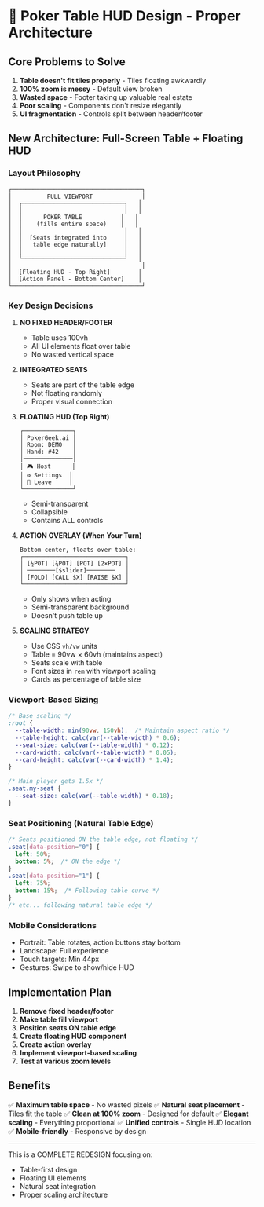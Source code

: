 # 🎯 Poker Table HUD Design - Proper Architecture

## Core Problems to Solve

1. **Table doesn't fit tiles properly** - Tiles floating awkwardly
2. **100% zoom is messy** - Default view broken
3. **Wasted space** - Footer taking up valuable real estate
4. **Poor scaling** - Components don't resize elegantly
5. **UI fragmentation** - Controls split between header/footer

## New Architecture: Full-Screen Table + Floating HUD

### Layout Philosophy
```
┌─────────────────────────────────────┐
│          FULL VIEWPORT              │
│  ┌─────────────────────────────┐   │
│  │                             │   │
│  │      POKER TABLE           │   │
│  │    (fills entire space)    │   │
│  │                             │   │
│  │  [Seats integrated into     │   │
│  │   table edge naturally]     │   │
│  │                             │   │
│  └─────────────────────────────┘   │
│                                     │
│  [Floating HUD - Top Right]        │
│  [Action Panel - Bottom Center]    │
└─────────────────────────────────────┘
```

### Key Design Decisions

1. **NO FIXED HEADER/FOOTER**
   - Table uses 100vh
   - All UI elements float over table
   - No wasted vertical space

2. **INTEGRATED SEATS**
   - Seats are part of the table edge
   - Not floating randomly
   - Proper visual connection

3. **FLOATING HUD (Top Right)**
   ```
   ┌──────────────┐
   │ PokerGeek.ai │
   │ Room: DEMO   │
   │ Hand: #42    │
   │──────────────│
   │ 🎮 Host      │
   │ ⚙️ Settings  │
   │ 🚪 Leave     │
   └──────────────┘
   ```
   - Semi-transparent
   - Collapsible
   - Contains ALL controls

4. **ACTION OVERLAY (When Your Turn)**
   ```
   Bottom center, floats over table:
   ┌─────────────────────────────┐
   │ [½POT] [¾POT] [POT] [2×POT] │
   │ ────────[$slider]────────   │
   │ [FOLD] [CALL $X] [RAISE $X] │
   └─────────────────────────────┘
   ```
   - Only shows when acting
   - Semi-transparent background
   - Doesn't push table up

5. **SCALING STRATEGY**
   - Use CSS `vh/vw` units
   - Table = 90vw × 60vh (maintains aspect)
   - Seats scale with table
   - Font sizes in `rem` with viewport scaling
   - Cards as percentage of table size

### Viewport-Based Sizing

```css
/* Base scaling */
:root {
  --table-width: min(90vw, 150vh);  /* Maintain aspect ratio */
  --table-height: calc(var(--table-width) * 0.6);
  --seat-size: calc(var(--table-width) * 0.12);
  --card-width: calc(var(--table-width) * 0.05);
  --card-height: calc(var(--card-width) * 1.4);
}

/* Main player gets 1.5x */
.seat.my-seat {
  --seat-size: calc(var(--table-width) * 0.18);
}
```

### Seat Positioning (Natural Table Edge)

```css
/* Seats positioned ON the table edge, not floating */
.seat[data-position="0"] { 
  left: 50%; 
  bottom: 5%;  /* ON the edge */
}
.seat[data-position="1"] { 
  left: 75%; 
  bottom: 15%;  /* Following table curve */
}
/* etc... following natural table edge */
```

### Mobile Considerations

- Portrait: Table rotates, action buttons stay bottom
- Landscape: Full experience
- Touch targets: Min 44px
- Gestures: Swipe to show/hide HUD

## Implementation Plan

1. **Remove fixed header/footer**
2. **Make table fill viewport**
3. **Position seats ON table edge**
4. **Create floating HUD component**
5. **Create action overlay**
6. **Implement viewport-based scaling**
7. **Test at various zoom levels**

## Benefits

✅ **Maximum table space** - No wasted pixels
✅ **Natural seat placement** - Tiles fit the table
✅ **Clean at 100% zoom** - Designed for default
✅ **Elegant scaling** - Everything proportional
✅ **Unified controls** - Single HUD location
✅ **Mobile-friendly** - Responsive by design

---

This is a COMPLETE REDESIGN focusing on:
- Table-first design
- Floating UI elements
- Natural seat integration
- Proper scaling architecture
